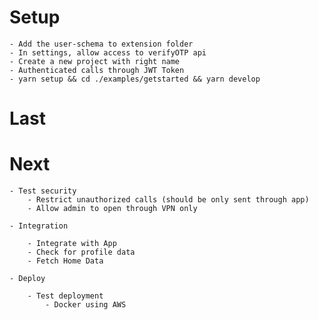 # Setup 

    - Add the user-schema to extension folder
    - In settings, allow access to verifyOTP api
    - Create a new project with right name
    - Authenticated calls through JWT Token
    - yarn setup && cd ./examples/getstarted && yarn develop

# Last 

# Next
    - Test security
        - Restrict unauthorized calls (should be only sent through app)
        - Allow admin to open through VPN only

    - Integration

        - Integrate with App
        - Check for profile data
        - Fetch Home Data

    - Deploy

        - Test deployment
            - Docker using AWS
